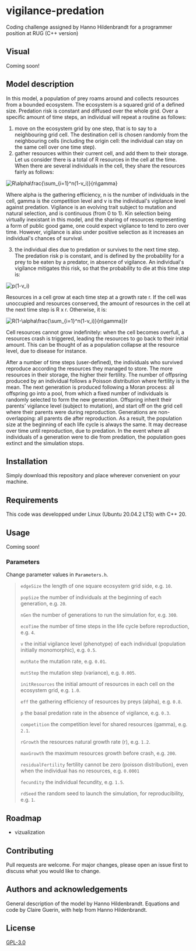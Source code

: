 # vigilance-predation
Coding challenge assigned by Hanno Hildenbrandt for a programmer position at RUG (C++ version)

## Visual

Coming soon!

## Model description

In this model, a population of prey roams around and collects resources from a bounded ecosystem. The ecosystem is a squared grid of a defined size. Predation risk is constant and diffused over the whole grid. Over a specific amount of time steps, an individual will repeat a routine as follows:

1. move on the ecosystem grid by one step, that is to say to a neighbouring grid cell. The destination cell is chosen randomly from the neighbouring cells (including the origin cell: the individual can stay on the same cell over one time step).
2. gather resources within their current cell, and add them to their storage. Let us consider there is a total of R resources in the cell at the time. When there are several individuals in the cell, they share the resources fairly as follows:

<img src="https://latex.codecogs.com/svg.latex?R\alpha\frac{\sum_{i=1}^n(1-v_i)}{n\gamma}" title="R\alpha\frac{\sum_{i=1}^n(1-v_i)}{n\gamma}" />

Where alpha is the gathering efficiency, n is the number of individuals in the cell, gamma is the competition level and v is the individual's vigilance level against predation. Vigilance is an evolving trait subject to mutation and natural selection, and is continuous (from 0 to 1). Kin selection being virtually inexistant in this model, and the sharing of resources representing a form of public good game, one could expect vigilance to tend to zero over time. However, vigilance is also under positive selection as it increases an individual's chances of survival.

3. the individual dies due to predation or survives to the next time step. The predation risk p is constant, and is defined by the probability for a prey to be eaten by a predator, in absence of vigilance. An individual's vigilance mitigates this risk, so that the probability to die at this time step is:

<img src="https://latex.codecogs.com/svg.latex?p(1-v_i)" title="p(1-v_i)" />

Resources in a cell grow at each time step at a growth rate r. If the cell was unoccupied and resources conserved, the amount of resources in the cell at the next time step is R x r. Otherwise, it is:

<img src="https://latex.codecogs.com/svg.latex?R(1-\alpha\frac{\sum_{i=1}^n(1-v_i)}{n\gamma})r" title="R(1-\alpha\frac{\sum_{i=1}^n(1-v_i)}{n\gamma})r" />

Cell resources cannot grow indefinitely: when the cell becomes overfull, a resources crash is triggered, leading the resources to go back to their initial amount. This can be thought of as a population collapse at the resource level, due to disease for instance.

After a number of time steps (user-defined), the individuals who survived reproduce according the resources they managed to store. The more resources in their storage, the higher their fertility. The number of offpsring produced by an individual follows a Poisson distribution where fertility is the mean. The next generation is produced following a Moran process: all offspring go into a pool, from which a fixed number of individuals is randomly selected to form the new generation. Offspring inherit their parents' vigilance level (subject to mutation), and start off on the grid cell where their parents were during reproduction. Generations are non-overlapping: all parents die after reproduction. As a result, the population size at the beginning of each life cycle is always the same. It may decrease over time until reproduction, due to predation. In the event where all individuals of a generation were to die from predation, the population goes extinct and the simulation stops.

## Installation

Simply download this repository and place wherever convenient on your machine.

## Requirements
This code was developped under Linux (Ubuntu 20.04.2 LTS) with C++ 20.

## Usage

Coming soon!

### Parameters
Change parameter values in `Parameters.h`.

> `edgeSize` the length of one square ecosystem grid side, e.g. `10`.
> 
> `popSize` the number of individuals at the beginning of each generation, e.g. `20`.
> 
> `nGen` the number of generations to run the simulation for, e.g. `300`.
> 
> `ecoTime` the number of time steps in the life cycle before reproduction, e.g. `4`.
>
> `v` the initial vigilance level (phenotype) of each individual (population initially monomorphic), e.g. `0.5`.
> 
> `mutRate` the mutation rate, e.g. `0.01`.
> 
> `mutStep` the mutation step (variance), e.g. `0.005`.
> 
> `initResources` the initial amount of resources in each cell on the ecosystem grid, e.g. `1.0`.
> 
> `eff` the gathering efficiency of resources by preys (alpha), e.g. `0.8`.
> 
> `p` the basal predation rate in the absence of vigilance, e.g. `0.3`.
> 
> `competition` the competition level for shared resources (gamma), e.g. `2.1`.
> 
> `rGrowth` the resources natural growth rate (r), e.g. `1.2`.
>
> `maxGrowth` the maximum resources growth before crash, e.g. `200`.
>
> `residualFertility` fertility cannot be zero (poisson distribution), even when the individual has no resources, e.g. `0.0001`
> 
> `fecundity` the individual fecundity, e.g. `1.5`.
>
> `rdSeed` the random seed to launch the simulation, for reproducibility, e.g. `1`.

## Roadmap

- vizualization

## Contributing
Pull requests are welcome. For major changes, please open an issue first to discuss what you would like to change.

## Authors and acknowledgements
General description of the model by Hanno Hildenbrandt.
Equations and code by Claire Guerin, with help from Hanno Hildenbrandt.

## License

[GPL-3.0](https://github.com/ClaireGuerin/vigilance-predation/blob/main/LICENSE)